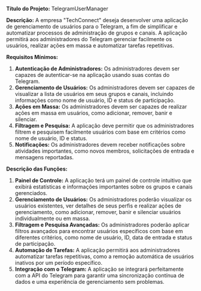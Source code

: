 **Título do Projeto:** TelegramUserManager

**Descrição:**
A empresa "TechConnect" deseja desenvolver uma aplicação de gerenciamento de usuários para o Telegram, a fim de simplificar e automatizar processos de administração de grupos e canais. A aplicação permitirá aos administradores do Telegram gerenciar facilmente os usuários, realizar ações em massa e automatizar tarefas repetitivas.

**Requisitos Mínimos:**
1. **Autenticação de Administradores:** Os administradores devem ser capazes de autenticar-se na aplicação usando suas contas do Telegram.
2. **Gerenciamento de Usuários:** Os administradores devem ser capazes de visualizar a lista de usuários em seus grupos e canais, incluindo informações como nome de usuário, ID e status de participação.
3. **Ações em Massa:** Os administradores devem ser capazes de realizar ações em massa em usuários, como adicionar, remover, banir e silenciar.
4. **Filtragem e Pesquisa:** A aplicação deve permitir que os administradores filtrem e pesquisem facilmente usuários com base em critérios como nome de usuário, ID e status.
5. **Notificações:** Os administradores devem receber notificações sobre atividades importantes, como novos membros, solicitações de entrada e mensagens reportadas.

**Descrição das Funções:**
1. **Painel de Controle:** A aplicação terá um painel de controle intuitivo que exibirá estatísticas e informações importantes sobre os grupos e canais gerenciados.
2. **Gerenciamento de Usuários:** Os administradores poderão visualizar os usuários existentes, ver detalhes de seus perfis e realizar ações de gerenciamento, como adicionar, remover, banir e silenciar usuários individualmente ou em massa.
3. **Filtragem e Pesquisa Avançadas:** Os administradores poderão aplicar filtros avançados para encontrar usuários específicos com base em diferentes critérios, como nome de usuário, ID, data de entrada e status de participação.
4. **Automação de Tarefas:** A aplicação permitirá aos administradores automatizar tarefas repetitivas, como a remoção automática de usuários inativos por um período específico.
5. **Integração com o Telegram:** A aplicação se integrará perfeitamente com a API do Telegram para garantir uma sincronização contínua de dados e uma experiência de gerenciamento sem problemas.